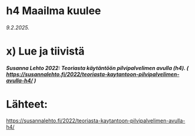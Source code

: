 h4 Maailma kuulee
===
###### 9.2.2025.

x) Lue ja tiivistä
===
##### Susanna Lehto 2022: Teoriasta käytäntöön pilvipalvelimen avulla (h4). ( https://susannalehto.fi/2022/teoriasta-kaytantoon-pilvipalvelimen-avulla-h4/ )





















Lähteet:
===
https://susannalehto.fi/2022/teoriasta-kaytantoon-pilvipalvelimen-avulla-h4/ 
